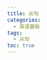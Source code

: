 ```yaml
---
title: 从句
categories:
  - 英语基础
tags:
  - 从句
toc: true 
---
```


<!-- ![从句](/img/xmind-png/从句.png) -->